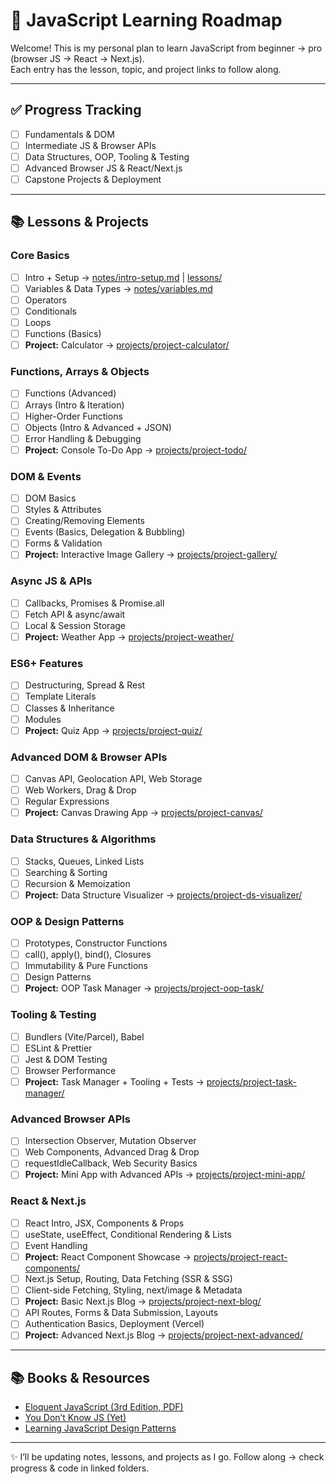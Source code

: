# 🚀 JavaScript Learning Roadmap

Welcome! This is my personal plan to learn JavaScript from beginner → pro (browser JS → React → Next.js).  
Each entry has the lesson, topic, and project links to follow along.

---

## ✅ Progress Tracking
- [ ] Fundamentals & DOM
- [ ] Intermediate JS & Browser APIs
- [ ] Data Structures, OOP, Tooling & Testing
- [ ] Advanced Browser JS & React/Next.js
- [ ] Capstone Projects & Deployment

---

## 📚 Lessons & Projects

### Core Basics
- [ ] Intro + Setup → [notes/intro-setup.md](../notes/daily/intro-setup.md) | [lessons/](../lessons/)
- [ ] Variables & Data Types → [notes/variables.md](../notes/daily/variables.md)
- [ ] Operators
- [ ] Conditionals
- [ ] Loops
- [ ] Functions (Basics)
- [ ] **Project:** Calculator → [projects/project-calculator/](../projects/project-calculator/)

### Functions, Arrays & Objects
- [ ] Functions (Advanced)
- [ ] Arrays (Intro & Iteration)
- [ ] Higher-Order Functions
- [ ] Objects (Intro & Advanced + JSON)
- [ ] Error Handling & Debugging
- [ ] **Project:** Console To-Do App → [projects/project-todo/](../projects/project-todo/)

### DOM & Events
- [ ] DOM Basics
- [ ] Styles & Attributes
- [ ] Creating/Removing Elements
- [ ] Events (Basics, Delegation & Bubbling)
- [ ] Forms & Validation
- [ ] **Project:** Interactive Image Gallery → [projects/project-gallery/](../projects/project-gallery/)

### Async JS & APIs
- [ ] Callbacks, Promises & Promise.all
- [ ] Fetch API & async/await
- [ ] Local & Session Storage
- [ ] **Project:** Weather App → [projects/project-weather/](../projects/project-weather/)

### ES6+ Features
- [ ] Destructuring, Spread & Rest
- [ ] Template Literals
- [ ] Classes & Inheritance
- [ ] Modules
- [ ] **Project:** Quiz App → [projects/project-quiz/](../projects/project-quiz/)

### Advanced DOM & Browser APIs
- [ ] Canvas API, Geolocation API, Web Storage
- [ ] Web Workers, Drag & Drop
- [ ] Regular Expressions
- [ ] **Project:** Canvas Drawing App → [projects/project-canvas/](../projects/project-canvas/)

### Data Structures & Algorithms
- [ ] Stacks, Queues, Linked Lists
- [ ] Searching & Sorting
- [ ] Recursion & Memoization
- [ ] **Project:** Data Structure Visualizer → [projects/project-ds-visualizer/](../projects/project-ds-visualizer/)

### OOP & Design Patterns
- [ ] Prototypes, Constructor Functions
- [ ] call(), apply(), bind(), Closures
- [ ] Immutability & Pure Functions
- [ ] Design Patterns
- [ ] **Project:** OOP Task Manager → [projects/project-oop-task/](../projects/project-oop-task/)

### Tooling & Testing
- [ ] Bundlers (Vite/Parcel), Babel
- [ ] ESLint & Prettier
- [ ] Jest & DOM Testing
- [ ] Browser Performance
- [ ] **Project:** Task Manager + Tooling + Tests → [projects/project-task-manager/](../projects/project-task-manager/)

### Advanced Browser APIs
- [ ] Intersection Observer, Mutation Observer
- [ ] Web Components, Advanced Drag & Drop
- [ ] requestIdleCallback, Web Security Basics
- [ ] **Project:** Mini App with Advanced APIs → [projects/project-mini-app/](../projects/project-mini-app/)

### React & Next.js
- [ ] React Intro, JSX, Components & Props
- [ ] useState, useEffect, Conditional Rendering & Lists
- [ ] Event Handling
- [ ] **Project:** React Component Showcase → [projects/project-react-components/](../projects/project-react-components/)
- [ ] Next.js Setup, Routing, Data Fetching (SSR & SSG)
- [ ] Client-side Fetching, Styling, next/image & Metadata
- [ ] **Project:** Basic Next.js Blog → [projects/project-next-blog/](../projects/project-next-blog/)
- [ ] API Routes, Forms & Data Submission, Layouts
- [ ] Authentication Basics, Deployment (Vercel)
- [ ] **Project:** Advanced Next.js Blog → [projects/project-next-advanced/](../projects/project-next-advanced/)

---

## 📚 Books & Resources
- [Eloquent JavaScript (3rd Edition, PDF)](https://eloquentjavascript.net/Eloquent_JavaScript.pdf)  
- [You Don’t Know JS (Yet)](https://github.com/getify/You-Dont-Know-JS)  
- [Learning JavaScript Design Patterns](https://addyosmani.com/resources/essentialjsdesignpatterns/book/)  

---

✨ I’ll be updating notes, lessons, and projects as I go. Follow along → check progress & code in linked folders.
